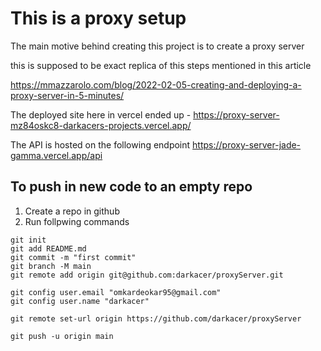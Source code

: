 # This is a proxy setup
The main motive behind creating this project is to create a proxy server

this is supposed to be exact replica of this steps mentioned in this article

https://mmazzarolo.com/blog/2022-02-05-creating-and-deploying-a-proxy-server-in-5-minutes/

The deployed site here in vercel ended up -
https://proxy-server-mz84oskc8-darkacers-projects.vercel.app/

The API is hosted on the following endpoint
https://proxy-server-jade-gamma.vercel.app/api

## To push in new code to an empty repo
1. Create a repo in github
2. Run follpwing commands

```
git init
git add README.md
git commit -m "first commit"
git branch -M main
git remote add origin git@github.com:darkacer/proxyServer.git

git config user.email "omkardeokar95@gmail.com"
git config user.name "darkacer"

git remote set-url origin https://github.com/darkacer/proxyServer

git push -u origin main
```
